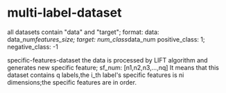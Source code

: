 # multi-label-dataset

all datasets contain "data" and "target";
format:
data: data_num*features_size; target: num_class*data_num
positive_class: 1; negative_class: -1

specific-features-dataset
the data is processed by LIFT algorithm and generates new specific feature;
sf_num: [n1,n2,n3,...,nq]
It means that this dataset contains q labels,the i_th label's specific features is ni dimensions;the specific features are in order.